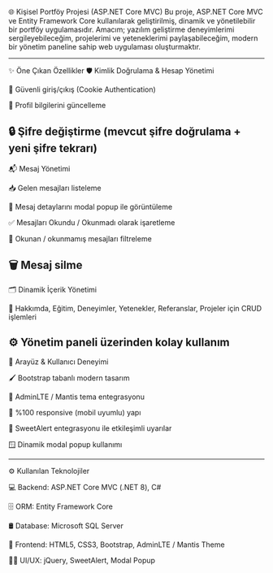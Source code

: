 🌐 Kişisel Portföy Projesi (ASP.NET Core MVC)
Bu proje, ASP.NET Core MVC ve Entity Framework Core kullanılarak geliştirilmiş, dinamik ve yönetilebilir bir portföy uygulamasıdır.
Amacım; yazılım geliştirme deneyimlerimi sergileyebileceğim, projelerimi ve yeteneklerimi paylaşabileceğim, modern bir yönetim paneline sahip web uygulaması oluşturmaktır.

------------------------------------------------------------------------------
  ✨ Öne Çıkan Özellikler
  🛡️ Kimlik Doğrulama & Hesap Yönetimi

  🔑 Güvenli giriş/çıkış (Cookie Authentication)

  👤 Profil bilgilerini güncelleme

  🔒 Şifre değiştirme (mevcut şifre doğrulama + yeni şifre tekrarı)
------------------------------------------------------------------------------
📬 Mesaj Yönetimi

  📥 Gelen mesajları listeleme

  🔎 Mesaj detaylarını modal popup ile görüntüleme

  ✅ Mesajları Okundu / Okunmadı olarak işaretleme

  🔄 Okunan / okunmamış mesajları filtreleme

  🗑️ Mesaj silme
------------------------------------------------------------------------------
🗂️ Dinamik İçerik Yönetimi

  📄 Hakkımda, Eğitim, Deneyimler, Yetenekler, Referanslar, Projeler için CRUD işlemleri

  ⚙️ Yönetim paneli üzerinden kolay kullanım
------------------------------------------------------------------------------
🎨 Arayüz & Kullanıcı Deneyimi

  🖌️ Bootstrap tabanlı modern tasarım

  🧩 AdminLTE / Mantis tema entegrasyonu

  📱 %100 responsive (mobil uyumlu) yapı

  🎯 SweetAlert entegrasyonu ile etkileşimli uyarılar

  🪟 Dinamik modal popup kullanımı

------------------------------------------------------------------------------  

⚙️ Kullanılan Teknolojiler

  💻 Backend: ASP.NET Core MVC (.NET 8), C#

  🗄️ ORM: Entity Framework Core

  🛢️ Database: Microsoft SQL Server

  🎨 Frontend: HTML5, CSS3, Bootstrap, AdminLTE / Mantis Theme

  🧑‍💻 UI/UX: jQuery, SweetAlert, Modal Popup

